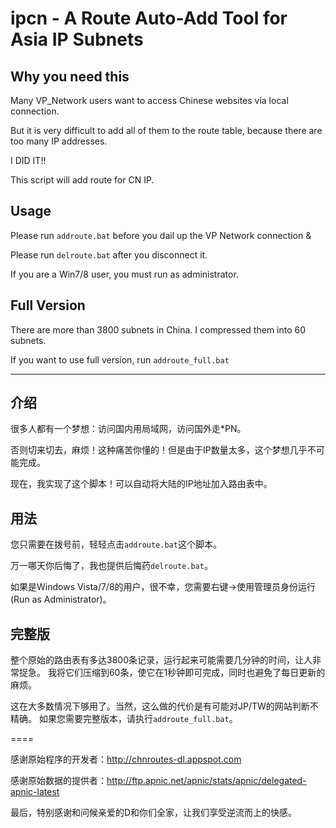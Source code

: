 ipcn - A Route Auto-Add Tool for Asia IP Subnets
====

Why you need this
------

Many VP_Network users want to access Chinese websites via local connection.

But it is very difficult to add all of them to the route table, because there are too many IP addresses.

I DID IT!!

This script will add route for CN IP. 

Usage
------

Please run `addroute.bat` before you dail up the VP Network connection &

Please run `delroute.bat` after you disconnect it.

If you are a Win7/8 user, you must run as administrator.

Full Version
------

There are more than 3800 subnets in China. I compressed them into 60 subnets.

If you want to use full version, run `addroute_full.bat`

****

介绍
------

很多人都有一个梦想：访问国内用局域网，访问国外走*PN。

否则切来切去，麻烦！这种痛苦你懂的！但是由于IP数量太多，这个梦想几乎不可能完成。

现在，我实现了这个脚本！可以自动将大陆的IP地址加入路由表中。

用法 
------

您只需要在拨号前，轻轻点击`addroute.bat`这个脚本。

万一哪天你后悔了，我也提供后悔药`delroute.bat`。

如果是Windows Vista/7/8的用户，很不幸，您需要右键->使用管理员身份运行(Run as Administrator)。


完整版
------

整个原始的路由表有多达3800条记录，运行起来可能需要几分钟的时间，让人非常捉急。
我将它们压缩到60条，使它在1秒钟即可完成，同时也避免了每日更新的麻烦。

这在大多数情况下够用了。当然，这么做的代价是有可能对JP/TW的网站判断不精确。
如果您需要完整版本，请执行`addroute_full.bat`。

====

感谢原始程序的开发者：http://chnroutes-dl.appspot.com

感谢原始数据的提供者：http://ftp.apnic.net/apnic/stats/apnic/delegated-apnic-latest

最后，特别感谢和问候亲爱的D和你们全家，让我们享受逆流而上的快感。
